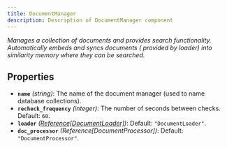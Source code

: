 ```yaml
---
title: DocumentManager
description: Description of DocumentManager component
---
```

*Manages a collection of documents and provides search functionality. Automatically embeds and syncs documents (
provided by loader) into similarity memory where they can be searched.*

## Properties

- **`name`** *(string)*: The name of the document manager (used to name database collections).
- **`recheck_frequency`** *(integer)*: The number of seconds between checks. Default: `60`.
- **`loader`** *([Reference[DocumentLoader]](/docs/components/documentloader/overview/))*: Default: `"DocumentLoader"`.
- **`doc_processor`** *(Reference[DocumentProcessor])*: Default: `"DocumentProcessor"`.
